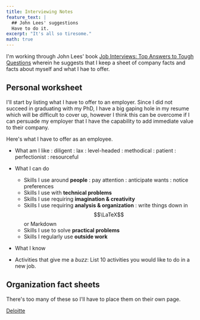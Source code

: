 ```yaml
---
title: Interviewing Notes
feature_text: |
  ## John Lees' suggestions
  Have to do it.
excerpt: "It's all so tiresome."
math: true
---
```


I'm working through John Lees' book [Job Interviews: Top Answers to Tough Questions](https://www.amazon.com/Job-Interviews-answers-tough-questions/dp/0077119096) wherein he suggests that I keep a sheet of company facts and facts about myself and what I hae to offer.

## Personal worksheet
I'll start by listing what I have to offer to an employer. Since I did not succeed in graduating with my PhD, I have a big gaping hole in my resume which will be difficult to cover up, however I think this can be overcome if I can persuade my employer that I have the capability to add immediate value to their company.

Here's what I have to offer as an employee.

* What am I like
: diligent
: lax
: level-headed
: methodical
: patient
: perfectionist
: resourceful

* What I can do
  * Skills I use around **people**
: pay attention
: anticipate wants
: notice preferences
  * Skills I use with **technical problems**
  * Skills I use requiring **imagination & creativity**
  * Skills I use requiring **analysis & organization**
  : write things down in $$\LaTeX$$ or Markdown
  * Skills I use to solve **practical problems**
  * Skills I regularly use **outside work**

* What I know

* Activities that give me a *buzz*: List 10 activities you would like to do in a new job.

## Organization fact sheets
There's too many of these so I'll have to place them on their own page.

[Deloitte](deloitte/)
